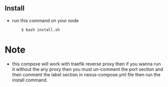 ## Install

- run this command on your node
    ```
        $ bash install.sh
    ```

# Note
- this compose will work with traefik reverse proxy then if you wanna run it without the any proxy then you must un-comment 
the port section and then comment the label section in nexus-compose.yml file then run the install command.